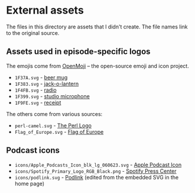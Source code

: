 # External assets

The files in this directory are assets that I didn't create.
The file names link to the original source.

## Assets used in episode-specific logos

The emojis come from [OpenMoji](https://openmoji.org/) – the open-source emoji and icon project.

* `1F37A.svg` - [beer mug](https://openmoji.org/library/emoji-1F37A/)
* `1F383.svg` - [jack-o-lantern](https://openmoji.org/library/emoji-1F383/)
* `1F4FB.svg` - [radio](https://openmoji.org/library/emoji-1F4FB/)
* `1F399.svg` - [studio microphone](https://openmoji.org/library/emoji-1F399/)
* `1F9FE.svg` - [receipt](https://openmoji.org/library/emoji-1F9FE/)

The others come from various sources:

* `perl-camel.svg` - [The Perl Logo](https://github.com/metacpan/perl-assets)
* `Flag_of_Europe.svg` - [Flag of Europe](https://upload.wikimedia.org/wikipedia/commons/b/b7/Flag_of_Europe.svg)

## Podcast icons

* `icons/Apple_Podcasts_Icon_blk_lg_060623.svg` - [Apple Podcast Icon](https://apple.ent.box.com/s/03awr22q9ee9xtlppvubvwy66oxn7dwa/file/1404157115202)
* `icons/Spotify_Primary_Logo_RGB_Black.png` - [Spotify Press Center](https://newsroom.spotify.com/media-kit/logo-and-brand-assets/)
* `icons/podlink.svg` - [Podlink](https://pod.link) (edited from the embedded SVG in the home page)
